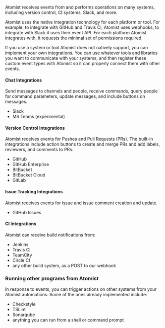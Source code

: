 
Atomist receives events from and performs operations on many systems,
including version control, CI systems, Slack, and more.

Atomist uses the native integration technology for each platform or
tool.  For example, to integrate with GitHub and Travis CI, Atomist
uses webhooks; to integrate with Slack it uses their event API.  For each platform Atomist integrates with, it
requests the minimal set of permissions required.

If you use a system or tool Atomist does not natively support, you can
implement your own integrations.  You can use whatever tools and
libraries you want to communicate with your systems, and then register
these custom event types with Atomist so it can properly connect them
with other events.

#### Chat Integrations

Send messages to channels and people, receive commands, query people for command parameters, update messages, and include buttons on messages.

*  Slack
*  MS Teams (experimental)

#### Version Control Integrations

Atomist receives events for Pushes and Pull Requests (PRs). The built-in integrations
include action buttons to create and merge PRs and add labels, reviewers, and comments to PRs.

*  GitHub
*  GitHub Enterprise
*  BitBucket
*  BitBucket Cloud
*  GitLab

#### Issue Tracking Integrations

Atomist receives events for issue and issue comment creation and update.

*  GitHub Issues

#### CI Integrations

Atomist can receive build notifications from:

*  Jenkins
*  Travis CI
*  TeamCity
*  Circle CI
*  any other build system, as a POST to our webhook

<!-- todo: make these into links -->

### Running other programs from Atomist

In response to events, you can trigger actions on other systems from your Atomist automations.
Some of the ones already implemented include:

* Checkstyle
* TSLint
* Sonarqube
* anything you can run from a shell or command prompt

<!-- TODO: add more integrations and make these into links to the packs -->

